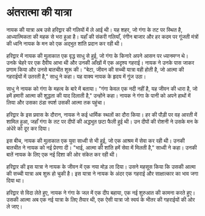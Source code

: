 # अंतरात्मा की यात्रा

नायक की यात्रा अब उसे हरिद्वार की गलियों में ले आई थी। यह शहर, जो गंगा के तट पर स्थित है, आध्यात्मिकता की महक से भरा हुआ है। यहाँ की संकरी गलियाँ, रंगीन बाजार और हर कदम पर गूंजती मंत्रों की ध्वनि नायक के मन को एक अद्भुत शांति प्रदान कर रही थी।

हरिद्वार में नायक की मुलाकात एक वृद्ध साधु से हुई, जो गंगा के किनारे अपने आसन पर ध्यानमग्न थे। उनके चेहरे पर एक दैवीय आभा थी और उनकी आँखों में एक अदृश्य गहराई। नायक ने उनके पास जाकर प्रणाम किया और उनसे बातचीत शुरू की। "बेटा, जीवन की सच्ची यात्रा वही होती है, जो आत्मा की गहराईयों में उतरती है," साधु ने कहा। यह वाक्य नायक के हृदय में गूंज उठा।

साधु ने नायक को गंगा के महत्व के बारे में बताया। "गंगा केवल एक नदी नहीं है, यह जीवन की धारा है, जो हमें हमारी आत्मा की शुद्धता की याद दिलाती है," उन्होंने कहा। नायक ने गंगा के पानी को अपने हाथों में लिया और उसका ठंडा स्पर्श उसकी आत्मा तक पहुंचा।

हरिद्वार के इस प्रवास के दौरान, नायक ने कई धार्मिक स्थलों का दौरा किया। हर की पौड़ी पर वह आरती में शामिल हुआ, जहाँ गंगा के तट पर दीपों की अद्धभुत छटा फैली हुई थी। उन दीपों की रोशनी ने उसके मन के अंधेरे को दूर कर दिया।

इस बीच, नायक की मुलाकात एक युवा साध्वी से भी हुई, जो एक आश्रम में सेवा कर रही थी। उनकी बातचीत ने नायक को नई प्रेरणा दी। "भाई, आत्मा की शांति हमें सेवा में मिलती है," साध्वी ने कहा। उनकी बातें नायक के लिए एक नई दिशा की ओर संकेत कर रही थी।

हरिद्वार की इस यात्रा ने नायक के जीवन में एक नया मोड़ ला दिया। उसने महसूस किया कि उसकी आत्मा की सच्ची यात्रा अब शुरू हो चुकी है। इस यात्रा ने नायक के अंदर एक गहराई और साक्षात्कार का भाव जगा दिया था।

हरिद्वार से विदा लेते हुए, नायक ने गंगा के जल में एक दीप बहाया, एक नई शुरुआत की कामना करते हुए। उसकी आत्मा अब एक नई यात्रा के लिए तैयार थी, एक ऐसी यात्रा जो स्वयं के भीतर की गहराईयों की ओर ले जाए।